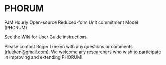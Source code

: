 PHORUM
======

PJM Hourly Open-source Reduced-form Unit commitment Model (PHORUM)

See the Wiki for User Guide instructions.

Please contact Roger Lueken with any questions or comments (rlueken@gmail.com).  We welcome any researchers who wish to participate in improving and extending PHORUM!

